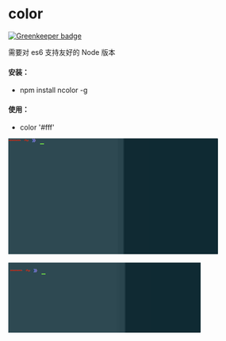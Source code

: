 # color

[![Greenkeeper badge](https://badges.greenkeeper.io/dyygtfx/color.svg)](https://greenkeeper.io/)

需要对 es6 支持友好的 Node 版本

#### 安装：

- npm install ncolor -g


#### 使用：

- color '#fff'


![demo](demo1.gif)

![demo](demo2.gif)
